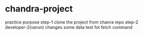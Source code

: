 # chandra-project
practice purpose
step-1 clone the project from chanra repo
step-2 developer-2(varun) changes some data  test fot fetch command
